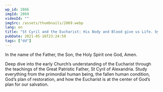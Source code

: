 ```yaml
---
wp_id: 2866
imgId: 2869
videoId: ""
imgSrc: /assets/thumbnails/2869.webp
lang: en
title: "St Cyril and the Eucharist: His Body and Blood give us Life. by Fr. Anthony Mourad"
pubDate: 2021-05-16T23:24:59
tags: ["dd"]
---
```


<!-- page: 6 -->

<p>In the name of the Father, the Son, the Holy Spirit one God, Amen.</p>
<p>Deep dive into the early Church’s understanding of the Eucharist through the teachings of the Great Patristic Father, St Cyril of Alexandria. Study everything from the primordial human being, the fallen human condition, God’s plan of restoration, and how the Eucharist is at the center of God’s plan for our salvation.</p>
